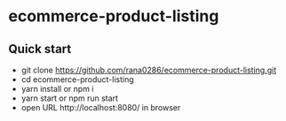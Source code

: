 # ecommerce-product-listing

## Quick start
- git clone https://github.com/rana0286/ecommerce-product-listing.git
- cd ecommerce-product-listing
- yarn install or npm i
- yarn start or npm run start
- open URL http://localhost:8080/ in browser
